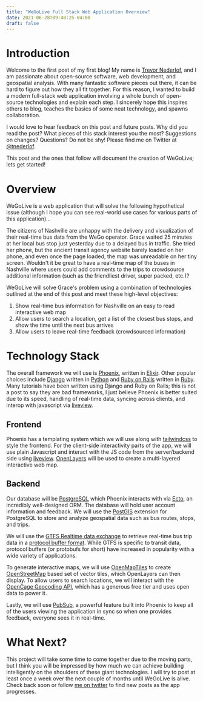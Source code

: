 ```yaml
---
title: "WeGoLive Full Stack Web Application Overview"
date: 2021-06-28T09:40:25-04:00
draft: false
---
```



# Introduction

Welcome to the first post of my first blog! My name is [Trevor Nederlof](https://www.trevornederlof.me/about/), and I am passionate about open-source software, web development, and geospatial analysis. With many fantastic software pieces out there, it can be hard to figure out how they all fit together. For this reason, I wanted to build a modern full-stack web application involving a whole bunch of open-source technologies and explain each step. I sincerely hope this inspires others to blog, teaches the basics of some neat technology, and spawns collaboration.

I would love to hear feedback on this post and future posts. Why did you read the post? What pieces of this stack interest you the most? Suggestions on changes? Questions? Do not be shy! Please find me on Twitter at [@tnederlof](https://twitter.com/tnederlof).

This post and the ones that follow will document the creation of WeGoLive; lets get started!


# Overview

WeGoLive is a web application that will solve the following hypothetical issue (although I hope you can see real-world use cases for various parts of this application)...

The citizens of Nashville are unhappy with the delivery and visualization of their real-time bus data from the WeGo operator. Grace waited 25 minutes at her local bus stop just yesterday due to a delayed bus in traffic. She tried her phone, but the ancient transit agency website barely loaded on her phone, and even once the page loaded, the map was unreadable on her tiny screen. Wouldn't it be great to have a real-time map of the buses in Nashville where users could add comments to the trips to crowdsource additional information (such as the friendliest driver, super packed, etc.)?

WeGoLive will solve Grace's problem using a combination of technologies outlined at the end of this post and meet these high-level objectives:
1. Show real-time bus information for Nashville on an easy to read interactive web map
2. Allow users to search a location, get a list of the closest bus stops, and show the time until the next bus arrives
3. Allow users to leave real-time feedback (crowdsourced information)  

# Technology Stack

The overall framework we will use is [Phoenix](https://phoenixframework.org/), written in [Elixir](https://elixir-lang.org/). Other popular choices include [Django](https://www.djangoproject.com/) written in [Python](https://www.python.org/) and [Ruby on Rails](https://rubyonrails.org/) written in [Ruby](https://www.ruby-lang.org/en/). Many tutorials have been written using Django and Ruby on Rails; this is not a post to say they are bad frameworks, I just believe Phoenix is better suited due to its speed, handling of real-time data, syncing across clients, and interop with javascript via [liveview](https://hexdocs.pm/phoenix_live_view/Phoenix.LiveView.html).


## Frontend
Phoenix has a templating system which we will use along with [tailwindcss](https://tailwindcss.com/) to style the frontend. For the client-side interactivity parts of the app, we will use plain Javascript and interact with the JS code from the server/backend side using [liveview](https://hexdocs.pm/phoenix_live_view/Phoenix.LiveView.html). [OpenLayers](https://openlayers.org/) will be used to create a multi-layered interactive web map.  


## Backend
Our database will be [PostgreSQL](https://www.postgresql.org/) which Phoenix interacts with via [Ecto](https://hexdocs.pm/ecto/Ecto.html), an incredibly well-designed ORM. The database will hold user account information and feedback. We will use the [PostGIS](https://postgis.net/) extension for PostgreSQL to store and analyze geospatial data such as bus routes, stops, and trips.

We will use the [GTFS Realtime data exchange](https://developers.google.com/transit/gtfs-realtime) to retrieve real-time bus trip data in a [protocol buffer format](https://developers.google.com/protocol-buffers). While GTFS is specific to transit data, protocol buffers (or protobufs for short) have increased in popularity with a wide variety of applications.

To generate interactive maps, we will use [OpenMapTiles](https://openmaptiles.org/) to create [OpenStreetMap](https://www.openstreetmap.org/) based set of vector tiles, which OpenLayers can then display. To allow users to search locations, we will interact with the [OpenCage Geocoding API](https://opencagedata.com/), which has a generous free tier and uses open data to power it.

Lastly, we will use [PubSub](https://hexdocs.pm/phoenix_pubsub/Phoenix.PubSub.html), a powerful feature built into Phoenix to keep all of the users viewing the application in sync so when one provides feedback, everyone sees it in real-time.  

# What Next?

This project will take some time to come together due to the moving parts, but I think you will be impressed by how much we can achieve building intelligently on the shoulders of these giant technologies. I will try to post at least once a week over the next couple of months until WeGoLive is alive. Check back soon or follow [me on twitter](https://twitter.com/tnederlof) to find new posts as the app progresses.